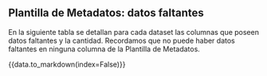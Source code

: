 

## Plantilla de Metadatos: datos faltantes

En la siguiente tabla se detallan para cada dataset las columnas que poseen datos faltantes y la cantidad. 
Recordamos que no puede haber datos faltantes en ninguna columna de la Plantilla de Metadatos.


{{data.to_markdown(index=False)}}

